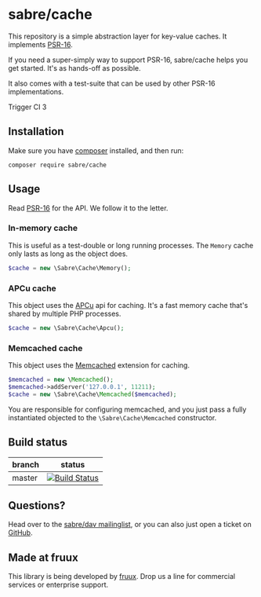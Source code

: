 sabre/cache
===========

This repository is a simple abstraction layer for key-value caches. It
implements [PSR-16][5].

If you need a super-simply way to support PSR-16, sabre/cache helps you get
started. It's as hands-off as possible.

It also comes with a test-suite that can be used by other PSR-16
implementations.

Trigger CI 3

Installation
------------

Make sure you have [composer][1] installed, and then run:

    composer require sabre/cache


Usage
-----

Read [PSR-16][5] for the API. We follow it to the letter.


### In-memory cache

This is useful as a test-double or long running processes. The `Memory` cache
only lasts as long as the object does.

```php
$cache = new \Sabre\Cache\Memory();
```


### APCu cache

This object uses the [APCu][6] api for caching. It's a fast memory cache that's
shared by multiple PHP processes.

```php
$cache = new \Sabre\Cache\Apcu();
```


### Memcached cache

This object uses the [Memcached][6] extension for caching.

```php
$memcached = new \Memcached();
$memcached->addServer('127.0.0.1', 11211);
$cache = new \Sabre\Cache\Memcached($memcached);
```

You are responsible for configuring memcached, and you just pass a fully
instantiated objected to the `\Sabre\Cache\Memcached` constructor.


Build status
------------

| branch | status |
| ------ | ------ |
| master | [![Build Status](https://travis-ci.org/sabre-io/cache.svg?branch=master)](https://travis-ci.org/sabre-io/cache) |


Questions?
----------

Head over to the [sabre/dav mailinglist][2], or you can also just open a ticket
on [GitHub][3].


Made at fruux
-------------

This library is being developed by [fruux][4]. Drop us a line for commercial
services or enterprise support.

[1]: http://getcomposer.org/
[2]: http://groups.google.com/group/sabredav-discuss
[3]: https://github.com/fruux/sabre-cache/issues/
[4]: https://fruux.com/
[5]: https://github.com/php-fig/fig-standards/blob/master/accepted/PSR-16-simple-cache.md
[6]: http://php.net/apcu
